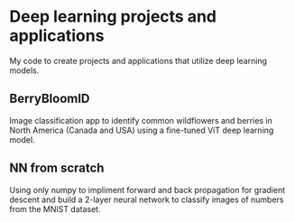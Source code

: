 # Deep learning projects and applications
My code to create projects and applications that utilize deep learning models.

## BerryBloomID
Image classification app to identify common wildflowers and berries in North America (Canada and USA) using a fine-tuned ViT deep learning model.

## NN from scratch
Using only numpy to impliment forward and back propagation for gradient descent and build a 2-layer neural network
to classify images of numbers from the MNIST dataset.
